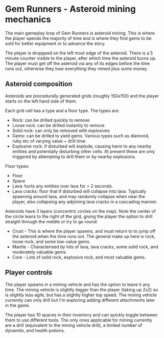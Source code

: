 # Gem Runners - Asteroid mining mechanics

The main gameplay loop of Gem Runners is asteroid mining. This is where the player spends the majority of time and is where they find gems to be sold for better equipment or to advance the story.

The player is droppped on the left most edge of the asteroid. There is a 5 minute counter visible to the player, after which time the asteroid burns up. The player must get off the asteroid via any of its edges before the itme runs out, otherwise they lose everything they mined plus some money.

## Asteroid composition

Asteroids are procedurally generated grids (roughly 150x150) and the player starts on the left hand side of them.

Each grid cell has a type and a floor type. The types are:

- Rock: can be drilled quickly to remove
- Loose rock: can be drilled instantly to remove
- Solid rock: can only be removed with explosives
- Gems: can be drilled to yield gems. Various types such as diamond, ruby etc of varying value + drill time.
- Explosive rock: if disturbed will explode, causing harm to any nearby entities and potentially disturbing other cells. At present these are only triggered by attempting to drill them or by nearby explosions.

Floor types:
- Floor
- Space
- Lava: hurts any entities over lava for > 2 seconds.
- Lava cracks: floor that if disturbed will collapse into lava. Typically spawning around lava, and may randomly collapse when near the player, also collapsing any adjoining lava cracks in a cascading manner.

Asteroids have 3 layers (concentric circles on the map). Note the center of the circle leans to the right of the grid, giving the player the option to drill straight through the middle or try to go round:
- Crust - This is where the player spawns, and must return to to jump off the asteroid when the time runs out. The general make up here is rock, loose rock, and some low-value gems.
- Mantle - Characterised by lots of lava, lava cracks, some solid rock, and moderately valuable gems.
- Core - Lots of solid rock, explosive rock, and most valuable gems.

## Player controls

The player spawns in a mining vehicle and has the option to leave it any time. The mining vehicle is slightly bigger than the player (taking up 2x2) so is slightly less agile, but has a slightly higher top speed. The mining vehicle currently can only drill but I'm exploring adding different attachments later in the game.

The player has 10 spaces in their inventory and can quickly toggle between them to use different tools. The only ones applicable for mining currently are a drill (equivalent to the mining vehicle drill), a limited number of dynamite, and health potions.
